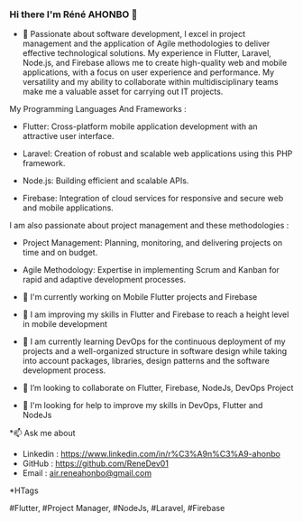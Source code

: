 ### Hi there I'm Réné AHONBO 👋


- 💬 Passionate about software development, I excel in project management and the application of Agile methodologies to deliver effective technological solutions. My experience in Flutter, Laravel, Node.js, and Firebase allows me to create high-quality web and mobile applications, with a focus on user experience and performance. My versatility and my ability to collaborate within multidisciplinary teams make me a valuable asset for carrying out IT projects.

My Programming Languages And Frameworks :

- Flutter: Cross-platform mobile application development with an attractive user interface.

- Laravel: Creation of robust and scalable web applications using this PHP framework.

- Node.js: Building efficient and scalable APIs.

- Firebase: Integration of cloud services for responsive and secure web and mobile applications.

I am also passionate about project management and these methodologies : 

- Project Management: Planning, monitoring, and delivering projects on time and on budget.

- Agile Methodology: Expertise in implementing Scrum and Kanban for rapid and adaptive development processes.


- 🔭 I'm currently working on Mobile Flutter projects and Firebase
- 🌱 I am improving my skills in Flutter and Firebase to reach a height level in mobile development
- 🌱 I am currently learning DevOps for the continuous deployment of my projects and a well-organized structure in software design while taking into account 
     packages, libraries, design patterns and the software development process.
- 👯 I’m looking to collaborate on Flutter, Firebase, NodeJs, DevOps Project
- 🤔 I'm looking for help to improve my skills in DevOps, Flutter and NodeJs
  
*📫 Ask me about 

 - Linkedin : https://www.linkedin.com/in/r%C3%A9n%C3%A9-ahonbo
 - GitHub : https://github.com/ReneDev01
 - Email : air.reneahonbo@gmail.com

*HTags

#Flutter, #Project Manager, #NodeJs, #Laravel, #Firebase
